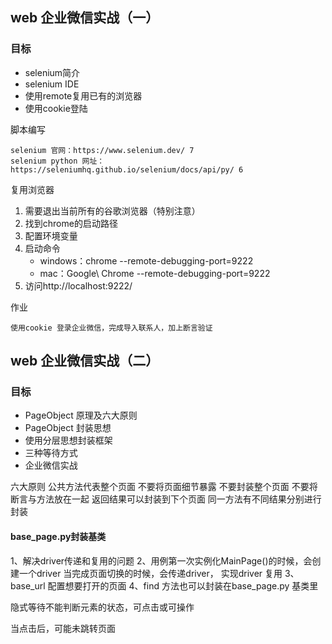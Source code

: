 ## web 企业微信实战（一）

### 目标

- selenium简介
- selenium IDE
- 使用remote复用已有的浏览器
- 使用cookie登陆

脚本编写

```
selenium 官网：https://www.selenium.dev/ 7
selenium python 网址： https://seleniumhq.github.io/selenium/docs/api/py/ 6
```

复用浏览器

1. 需要退出当前所有的谷歌浏览器（特别注意）
1. 找到chrome的启动路径
1. 配置环境变量
1. 启动命令
    - windows：chrome --remote-debugging-port=9222
    - mac：Google\ Chrome --remote-debugging-port=9222
1. 访问http://localhost:9222/

作业

    使用cookie 登录企业微信，完成导入联系人，加上断言验证
    
## web 企业微信实战（二）
### 目标

- PageObject 原理及六大原则
- PageObject 封装思想
- 使用分层思想封装框架
- 三种等待方式
- 企业微信实战

六大原则
公共方法代表整个页面
不要将页面细节暴露
不要封装整个页面
不要将断言与方法放在一起
返回结果可以封装到下个页面
同一方法有不同结果分别进行封装

#### base_page.py封装基类
1、解决driver传递和复用的问题
2、用例第一次实例化MainPage()的时候，会创建一个driver 当完成页面切换的时候，会传递driver， 实现driver 复用
3、base_url 配置想要打开的页面
4、find 方法也可以封装在base_page.py 基类里

隐式等待不能判断元素的状态，可点击或可操作

当点击后，可能未跳转页面